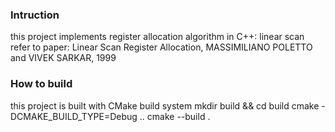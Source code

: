####

### Intruction
this project implements register allocation algorithm in C++: linear scan
refer to paper: Linear Scan Register Allocation, MASSIMILIANO POLETTO and VIVEK SARKAR, 1999

### How to build
this project is built with CMake build system
mkdir build && cd build
cmake -DCMAKE_BUILD_TYPE=Debug ..
cmake --build .

